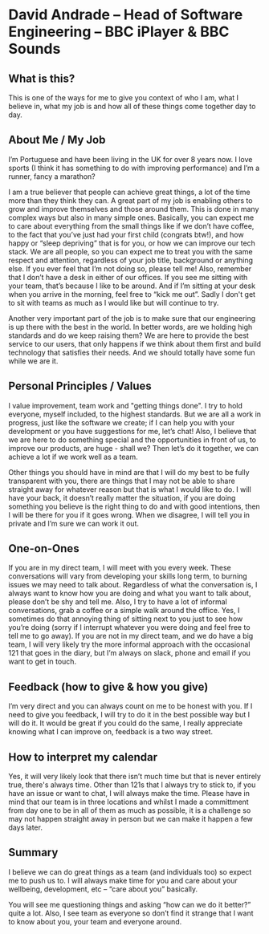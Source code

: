 # David Andrade – Head of Software Engineering – BBC iPlayer & BBC Sounds

## What is this?
This is one of the ways for me to give you context of who I am, what I believe in, what my job is and how all of these things come together day to day.

## About Me / My Job
I’m Portuguese and have been living in the UK for over 8 years now. I love sports (I think it has something to do with improving performance) and I’m a runner, fancy a marathon?

I am a true believer that people can achieve great things, a lot of the time more than they think they can. A great part of my job is enabling others to grow and improve themselves and those around them. This is done in many complex ways but also in many simple ones. Basically, you can expect me to care about everything from the small things like if we don’t have coffee, to the fact that you’ve just had your first child (congrats btw!), and how happy or “sleep depriving” that is for you, or how we can improve our tech stack. We are all people, so you can expect me to treat you with the same respect and attention, regardless of your job title, background or anything else. If you ever feel that I’m not doing so, please tell me! Also, remember that I don’t have a desk in either of our offices. If you see me sitting with your team, that’s because I like to be around. And if I’m sitting at your desk when you arrive in the morning, feel free to “kick me out”. Sadly I don't get to sit with teams as much as I would like but will continue to try.

Another very important part of the job is to make sure that our engineering is up there with the best in the world. In better words, are we holding high standards and do we keep raising them? We are here to provide the best service to our users, that only happens if we think about them first and build technology that satisfies their needs. And we should totally have some fun while we are it.


## Personal Principles / Values
I value improvement, team work and "getting things done". I try to hold everyone, myself included, to the highest standards. But we are all a work in progress, just like the software we create; if I can help you with your development or you have suggestions for me, let’s chat! Also, I believe that we are here to do something special and the opportunities in front of us, to improve our products, are huge - shall we? Then let’s do it together, we can achieve a lot if we work well as a team.

Other things you should have in mind are that I will do my best to be fully transparent with you, there are things that I may not be able to share straight away for whatever reason but that is what I would like to do. I will have your back, it doesn’t really matter the situation, if you are doing something you believe is the right thing to do and with good intentions, then I will be there for you if it goes wrong. When we disagree, I will tell you in private and I’m sure we can work it out.

## One-on-Ones
If you are in my direct team, I will meet with you every week. These conversations will vary from developing your skills long term, to burning issues we may need to talk about. Regardless of what the conversation is, I always want to know how you are doing and what you want to talk about, please don’t be shy and tell me. Also, I try to have a lot of informal conversations, grab a coffee or a simple walk around the office. Yes, I sometimes do that annoying thing of sitting next to you just to see how you’re doing (sorry if I interrupt whatever you were doing and feel free to tell me to go away). If you are not in my direct team, and we do have a big team, I will very likely try the more informal approach with the occasional 121 that goes in the diary, but I’m always on slack, phone and  email if you want to get in touch.

## Feedback (how to give & how you give)
I’m very direct and you can always count on me to be honest with you. If I need to give you feedback, I will try to do it in the best possible way but I will do it. It would be great if you could do the same, I really appreciate knowing what I can improve on, feedback is a two way street.

## How to interpret my calendar
Yes, it will very likely look that there isn’t much time but that is never entirely true, there's always time. Other than 121s that I always try to stick to, if you have an issue or want to chat, I will always make the time. Please have in mind that our team is in three locations and whilst I made a committment from day one to be in all of them as much as possible, it is a challenge so may not happen straight away in person but we can make it happen a few days later.

## Summary
I believe we can do great things as a team (and individuals too) so expect me to push us to. I will always make time for you and care about your wellbeing, development, etc – “care about you” basically.

You will see me questioning things and asking “how can we do it better?” quite a lot. Also, I see team as everyone so don’t find it strange that I want to know about you, your team and everyone around.

